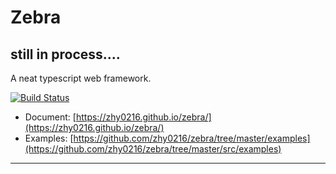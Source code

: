# Zebra
## still in process....

A neat typescript web framework.

[![Build Status](https://travis-ci.org/zhy0216/zebra.svg?branch=master)](https://travis-ci.org/zhy0216/zebra)

* Document: [https://zhy0216.github.io/zebra/](https://zhy0216.github.io/zebra/)
* Examples: [https://github.com/zhy0216/zebra/tree/master/examples](https://github.com/zhy0216/zebra/tree/master/src/examples) 

---------
